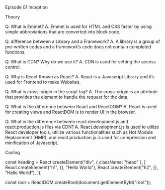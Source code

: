 Episode 01 Inception

Theory

Q. What is Emmet?
A.	Emmet is used for HTML and CSS faster by using simple abbreviations that are converted into block code.

Q. difference between a Library and a Framework?
A.	A library is a group of pre-written codes and a framework’s code does not contain completed functions.

Q. What is CDN? Why do we use it?
A.	CDN is used for setting the access control.

Q. Why is React Known as React?
A.	React is a Javascript Library and it’s used for Frontend to make Websites.

Q. What is cross-origin in the script tag?
A.	The cross-origin is an attribute that provides the element to handle the request for the data.

Q. What is the difference between React and ReactDOM?
A.	React is used for creating views and ReactDOM is to render UI in the browser.

Q. What is the difference between react.development.js and react.production.js files via CDN?
A.	React.development.js is used to utilize React developer tools, utilize various functionalities such as Hot Module Replacement (HMR), and react.production.js is used for compression and minification of Javascript.








Coding

const heading = React.createElement("div", { className: "head" }, [
  React.createElement("h1", {}, "Hello World"),
  React.createElement("h2", {}, "Hello World"),
]);

const root = ReactDOM.createRoot(document.getElementById("root"));

<script crossoriginsrc="https://unpkg.com/react@18/umd/react.development.js">
</script>

<script crossoriginsrc="https://unpkg.com/react-dom@18/umd/react-dom.development.js">
</script>


